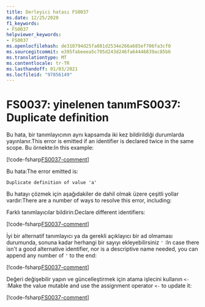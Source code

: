```yaml
---
title: Derleyici hatası FS0037
ms.date: 12/25/2020
f1_keywords:
- FS0037
helpviewer_keywords:
- FS0037
ms.openlocfilehash: de310794d25fa081d2534e266a685ef706fa3cf0
ms.sourcegitcommit: e395fabeeea5c705d243d246fa64446839ac85b6
ms.translationtype: MT
ms.contentlocale: tr-TR
ms.lasthandoff: 01/03/2021
ms.locfileid: "97856149"
---
```

# <a name="fs0037-duplicate-definition"></a><span data-ttu-id="0227d-102">FS0037: yinelenen tanım</span><span class="sxs-lookup"><span data-stu-id="0227d-102">FS0037: Duplicate definition</span></span>

<span data-ttu-id="0227d-103">Bu hata, bir tanımlayıcının aynı kapsamda iki kez bildirildiği durumlarda yayınlanır.</span><span class="sxs-lookup"><span data-stu-id="0227d-103">This error is emitted if an identifier is declared twice in the same scope.</span></span> <span data-ttu-id="0227d-104">Bu örnekte:</span><span class="sxs-lookup"><span data-stu-id="0227d-104">In this example:</span></span>

[!code-fsharp[FS0037-comment](~/samples/snippets/fsharp/compiler-messages/fs0037.fsx#L2-L3)]

<span data-ttu-id="0227d-105">Bu hata:</span><span class="sxs-lookup"><span data-stu-id="0227d-105">The error emitted is:</span></span>

```text
Duplicate definition of value 'a'
```

<span data-ttu-id="0227d-106">Bu hatayı çözmek için aşağıdakiler de dahil olmak üzere çeşitli yollar vardır:</span><span class="sxs-lookup"><span data-stu-id="0227d-106">There are a number of ways to resolve this error, including:</span></span>

<span data-ttu-id="0227d-107">Farklı tanımlayıcılar bildirin:</span><span class="sxs-lookup"><span data-stu-id="0227d-107">Declare different identifiers:</span></span>

[!code-fsharp[FS0037-comment](~/samples/snippets/fsharp/compiler-messages/fs0037.fsx#L6-L7)]

<span data-ttu-id="0227d-108">İyi bir alternatif tanımlayıcı ya da gerekli açıklayıcı bir ad olmaması durumunda, sonuna kadar herhangi bir sayıyı ekleyebilirsiniz `'` :</span><span class="sxs-lookup"><span data-stu-id="0227d-108">In case there isn't a good alternative identifier, nor is a descriptive name needed, you can append any number of `'` to the end:</span></span>

[!code-fsharp[FS0037-comment](~/samples/snippets/fsharp/compiler-messages/fs0037.fsx#L10-L12)]

<span data-ttu-id="0227d-109">Değeri değişebilir yapın ve güncelleştirmek için atama işlecini kullanın `<-` :</span><span class="sxs-lookup"><span data-stu-id="0227d-109">Make the value mutable and use the assignment operator `<-` to update it:</span></span>

[!code-fsharp[FS0037-comment](~/samples/snippets/fsharp/compiler-messages/fs0037.fsx#L15-L16)]
